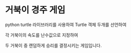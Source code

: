 # 거북이 경주 게임

python turtle 라이브러리를 사용하여 Turtle 객체 두개를 선언하여

각 거북이의 속도를 난수값으로 지정하여

두 거북이 중 랜덤하게 승리를 결정시키는 게임입니다. 


